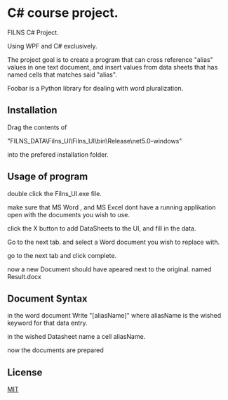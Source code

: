 
# C# course project.
FILNS C# Project.

Using WPF and C# exclusively. 

The project goal is to create a program that can cross reference "alias" values in one text document, and insert values from data sheets that has named cells that matches said "alias".

Foobar is a Python library for dealing with word pluralization.

## Installation

Drag the contents of 

"FILNS_DATA\Filns_UI\Filns_UI\bin\Release\net5.0-windows"

into the prefered installation folder. 


## Usage of program 

double  click the Filns_UI.exe file. 

make sure that MS Word , and MS Excel dont have a running applikation open with the documents you wish to use. 

click the X button to add DataSheets to the UI, and fill in the data. 

Go to the next tab. and select a Word document you wish to replace with.

go to the next tab and click complete. 

now a new Document should have apeared next to the original. named Result.docx

## Document Syntax 

in the word document Write "[aliasName]" where aliasName is the wished keyword for that data entry. 

in the wished Datasheet name a cell aliasName.

now the documents are prepared

## License
[MIT](https://choosealicense.com/licenses/mit/)
